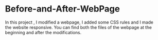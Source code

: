 # Before-and-After-WebPage
In this project , I  modified a webpage, I added some CSS rules and I made the website responsive.
You can find both the files of the webpage at the beginning and after the modifications.
